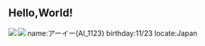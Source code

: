 ## Hello,World!
<a>
  <img align="left" src="https://github-readme-stats.vercel.app/api?username=AI-1123%show_icons=true">
</a>
<a>
  <img align="left" src="https://github-readme-stats.vercel.app/api/top-langs/?username=AI-1123">
</a>
name:アーイー(AI_1123)  
birthday:11/23  
locate:Japan  

